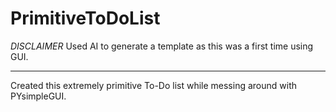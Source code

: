 # PrimitiveToDoList

*DISCLAIMER*
Used AI to generate a template as this was a first time using GUI.
***

Created this extremely primitive To-Do list while messing around with PYsimpleGUI. 
